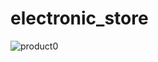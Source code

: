 # electronic_store

![product0](https://user-images.githubusercontent.com/85830718/170863121-d1867555-41ef-48e3-8dc6-e0ce6510595e.png)
